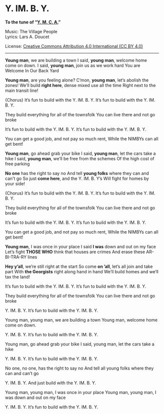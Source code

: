 # Y. IM. B. Y.
**To the tune of “[Y. M. C. A.](https://www.youtube.com/watch?v=khOFB1Erzdg)”**

Music: The Village People  
Lyrics: Lars A. Doucet

License: [Creative Commons Attribution 4.0 International (CC BY 4.0)](https://creativecommons.org/licenses/by/4.0/)

---

**Young man**, we are building a town
I said, **young man**, welcome home come on down.
I said, **young man**, join us as we work hard
You are Welcome In Our Back Yard

**Young man**, are you feeling alone?
C’mon, **young man**, let’s abolish the zones!
We’ll build **right here**, dense mixed use all the time
Right next to the main transit line!

  {Chorus}
  It’s fun to build with the Y. IM. B. Y.
  It’s fun to build with the Y. IM. B. Y.

  They build everything for all of the townsfolk
  You can live there and not go broke

  It’s fun to build with the Y. IM. B. Y.
  It’s fun to build with the Y. IM. B. Y.

  You can get a good job, and not pay so much rent,
  While the NIMBYs can all get bent!

**Young man**, go ahead grab your bike
I said, **young man**, let the cars take a hike
I said, **young man**, we’ll be free from the schemes
Of the high cost of free parking

**No one** has the right to say no
And tell **young folks** where they can and can't go
So just **come here**, and the Y. IM. B. Y’s
Will fight for homes by your side!

  {Chorus}
  It’s fun to build with the Y. IM. B. Y.
  It’s fun to build with the Y. IM. B. Y.
  
  They build everything for all of the townsfolk
  You can live there and not go broke
  
  It’s fun to build with the Y. IM. B. Y.
  It’s fun to build with the Y. IM. B. Y.

  You can get a good job, and not pay so much rent,
  While the NIMBYs can all get bent!

**Young man**, I was once in your place
I said **I was** down and out on my face
Let’s fight **THOSE WHO** think that houses are crimes
And erase these AR-BI-TRA-RY lines

**Hey y’all**, we’re still right at the start
So come **on ’all**, let’s all join and take part
With **the Georgists** right along hand in hand
We’ll build homes and we’ll tax the land!

It’s fun to build with the Y. IM. B. Y.
It’s fun to build with the Y. IM. B. Y.

They build everything for all of the townsfolk
You can live there and not go broke
  
Y. IM. B. Y.
It’s fun to build with the Y. IM. B. Y.

Young man, young man, we are building a town
Young man, welcome home come on down.

Y. IM. B. Y.
It’s fun to build with the Y. IM. B. Y.

Young man, go ahead grab your bike
I said, young man, let the cars take a hike

Y. IM. B. Y.
It’s fun to build with the Y. IM. B. Y.

No one, no one, has the right to say no
And tell all young folks where they can and can’t go

Y. IM. B. Y.
And just build with the Y. IM. B. Y.

Young man, young man, I was once in your place
Young man, young man, I was down and out on my face

Y. IM. B. Y.
It’s fun to build with the Y. IM. B. Y.

